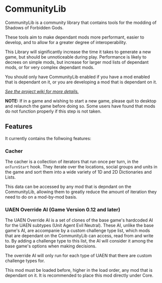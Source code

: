# CommunityLib
CommunityLib is a community library that contains tools for the modding of Shadows of Forbidden Gods.

These tools aim to make dependant mods more performant, easier to develop, and to allow for a greater degree of interoperability.

This Library will significantly increase the time it takes to generate a new game, but should be unnoticeable during play. Performance is likely to decrees on simple mods, but increase for larger mod lists of dependant mods, or for very complex dependant mods.

You should only have CommunityLib enabled if you have a mod enabled that is dependant on it, or you are developing a mod that is dependant on it.

*[See the project wiki for more details.](https://github.com/ilikegoodfood/CommunityLib/wiki)*

**NOTE:** If in a game and wishing to start a new game, please quit to desktop and relaunch the game before doing so. Some users have found that mods do not function properly if this step is not taken.

## Features
It currently contains the follwoing features:

### Cacher
The cacher is a collection of iterators that run once per turn, in the `onTurnStart` hook. They iterate over the locations, social groups and units in the game and sort them into a wide variety of 1D and 2D Dictionaries and Lists.

This data can be accessed by any mod that is depndant on the CommunityLib, allowing them to greatly reduce the amount of iteration they need to do on a mod-by-mod basis.

### UAEN Override AI (Game Version 0.12 and later)
The UAEN Override AI is a set of clones of the base game's hardcoded AI for the UAEN subtypes (Unit Agent Evil Neutral). These AI, unlike the base game's AI, are accompanie by a custom challenge type list, which mods that are dependant on the CommunityLib can access, read from and write to. By adding a challenge type to this list, the AI will consider it among the base game's options when making decisions.

The override AI will only run for each type of UAEN that there are custom challenge types for.

This mod must be loaded before, higher in the load order, any mod that is dependant on it. It is recommended to place this mod directly under Core.
